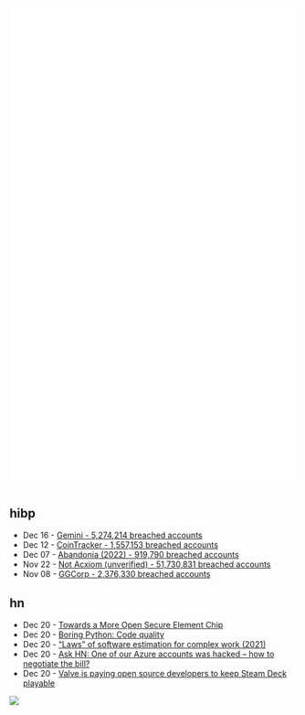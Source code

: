![Metrics](https://raw.githubusercontent.com/phixion/phixion/master/metrics.svg)

## hibp

<!--
for https://github.com/phixion/phixion/blob/main/.github/workflows/feeds.yml
-->
<!--START_SECTION:haveibeenpwnd-->
- Dec 16 - [Gemini - 5,274,214 breached accounts](https://haveibeenpwned.com/PwnedWebsites#Gemini)
- Dec 12 - [CoinTracker - 1,557,153 breached accounts](https://haveibeenpwned.com/PwnedWebsites#CoinTracker)
- Dec 07 - [Abandonia (2022) - 919,790 breached accounts](https://haveibeenpwned.com/PwnedWebsites#Abandonia2022)
- Nov 22 - [Not Acxiom (unverified) - 51,730,831 breached accounts](https://haveibeenpwned.com/PwnedWebsites#NotAcxiom)
- Nov 08 - [GGCorp - 2,376,330 breached accounts](https://haveibeenpwned.com/PwnedWebsites#GGCorp)
<!--END_SECTION:haveibeenpwnd-->

## hn

<!--
for https://github.com/phixion/phixion/blob/main/.github/workflows/feeds.yml
-->
<!--START_SECTION:hn-->
- Dec 20 - [Towards a More Open Secure Element Chip](https://www.bunniestudios.com/blog/?p=6606)
- Dec 20 - [Boring Python: Code quality](https://www.b-list.org/weblog/2022/dec/19/boring-python-code-quality/)
- Dec 20 - [“Laws” of software estimation for complex work (2021)](https://mdalmijn.com/p/11-laws-of-software-estimation-for-complex-work)
- Dec 20 - [Ask HN: One of our Azure accounts was hacked – how to negotiate the bill?](https://news.ycombinator.com/item?id=34061174)
- Dec 20 - [Valve is paying open source developers to keep Steam Deck playable](https://www.pcgamer.com/valve-is-paying-a-whole-lot-of-developers-to-keep-the-steam-decks-open-source-software-going/)
<!--END_SECTION:hn-->

<!--
for https://yhype.me
-->
![](https://hit.yhype.me/github/profile?user_id=13013670)
